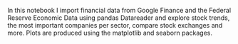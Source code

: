 In this notebook I import financial data from Google Finance and the Federal Reserve Economic Data using pandas Datareader and explore stock trends, the most important companies per sector, compare stock exchanges and more. Plots are produced using the matplotlib and seaborn packages.

<object type="text/html" data="financial_data-notebook.html" width="100%" height="500"></object>

<a name="bottom"></A>

